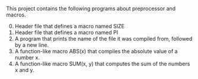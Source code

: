 This project contains the following programs about preprocessor and macros.

0. Header file that defines a macro named SIZE
1. Header file that defines a macro named PI
2. A program that prints the name of the file it was compiled from, followed by a new line.
3. A function-like macro ABS(x) that compiles the absolute value of a number x.
4. A function-like macro SUM(x, y) that computes the sum of the numbers x and y.